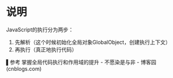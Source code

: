 # 说明

JavaScript的执行分为两步：
1. 先解析（这个时候初始化全局对象GlobalObject，创建执行上下文）
2. 再执行（真正地执行代码）

▌参考 掌握全局代码执行和作用域的提升 - 不愿染是与非 - 博客园 (cnblogs.com)

